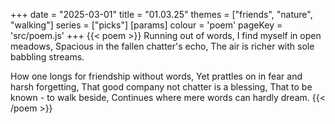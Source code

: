 +++
date = "2025-03-01"
title = "01.03.25"
themes = ["friends", "nature", "walking"]
series = ["picks"]
[params]
  colour = 'poem'
  pageKey = 'src/poem.js'
+++
{{< poem >}}
Running out of words,
I find myself in open meadows,
Spacious in the fallen chatter's echo,
The air is richer with sole babbling streams.

How one longs for friendship without words,
Yet prattles on in fear and harsh forgetting,
That good company not chatter is a blessing,
That to be known - to walk beside,
Continues where mere words can hardly dream.
{{< /poem >}}